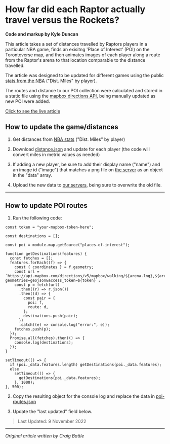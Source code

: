 # How far did each Raptor actually travel versus the Rockets?

**Code and markup by Kyle Duncan**

This article takes a set of distances travelled by Raptors players in a particular NBA game, finds an exisitng 'Place of Interest' (POI) on the Torontoverse map, and then animates images of each player along a route from the Raptor's arena to that location comparable to the distance travelled.

The article was designed to be updated for different games using the public [stats from the NBA](https://www.nba.com/stats/players/speed-distance?TeamID=1610612761&LastNGames=1&Location=Home) ("Dist. Miles" by player).

The routes and distance to our POI collection were calculated and stored in a static file using the [mapbox directions API](https://docs.mapbox.com/api/navigation/directions/), being manually updated as new POI were added.

[Click to see the live article](https://torontoverse.com/articles/oG6ETg3WEe2GHQJCrBIAAg/how-far-did-each-raptor)

## How to update the game/distances

1. Get distances from [NBA stats](https://www.nba.com/stats/players/speed-distance?TeamID=1610612761&LastNGames=1&Location=Home) ("Dist. Miles" by player)

2. Download [distance.json](https://storage.googleapis.com/media.geomodul.us/articles/raptors-distance-travelled/distances.json) and update for each player (the code will convert miles in metric values as needed)

3. If adding a new player, be sure to add their display name ("name") and an image id ("image") that matches a png file on [the server](https://console.cloud.google.com/storage/browser/media.geomodul.us/img/raptor-heads) as an object in the "data" array.

4. Upload the new data to [our servers](https://console.cloud.google.com/storage/browser/media.geomodul.us/articles/raptors-distance-travelled), being sure to overwrite the old file.

---

## How to update POI routes

1. Run the following code:

```
const token = "your-mapbox-token-here";

const destinations = [];

const poi = module.map.getSource("places-of-interest");

function getDestinations(features) {
  const fetches = [];
  features.forEach((f) => {
    const { coordinates } = f.geometry;
    const url = `https://api.mapbox.com/directions/v5/mapbox/walking/${arena.lng},${arena.lat};${coordinates[0]},${coordinates[1]}?geometries=geojson&access_token=${token}`;
    const p = fetch(url)
      .then((r) => r.json())
      .then((d) => {
        const pair = {
          poi: f,
          route: d,
        };
        destinations.push(pair);
      })
      .catch((e) => console.log("error:", e));
    fetches.push(p);
  });
  Promise.all(fetches).then(() => {
    console.log(destinations);
  });
}

setTimeout(() => {
  if (poi._data.features.length) getDestinations(poi._data.features);
  else
    setTimeout(() => {
      getDestinations(poi._data.features);
    }, 1000);
}, 500);
```

2. Copy the resulting object for the console log and replace the data in [poi-routes.json](https://media.geomodul.us/articles/raptors-distance-travelled/poi-routes.json)

3. Update the "last updated" field below.

> Last Updated: 9 November 2022

---

_Original article written by Craig Battle_
